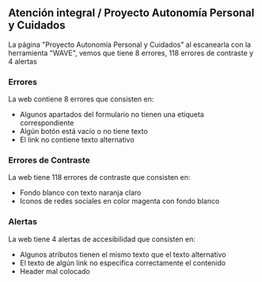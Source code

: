 ## Atención integral / Proyecto Autonomía Personal y Cuidados

La página "Proyecto Autonomía Personal y Cuidados” al escanearla con la herramienta "WAVE", vemos que tiene 8 errores, 118 errores de contraste y 4 alertas

### Errores
La web contiene 8 errores que consisten en:
 *  Algunos apartados del formulario no tienen una etiqueta correspondiente
 * Algún botón está vacío o no tiene texto
 * El link no contiene texto alternativo

### Errores de Contraste
La web tiene 118 errores de contraste que consisten en:
* Fondo blanco con texto naranja claro
* Iconos de redes sociales en color magenta con fondo blanco

### Alertas
La web tiene 4 alertas de accesibilidad que consisten en:
* Algunos atributos tienen el mismo texto que el texto alternativo
* El texto de algún link no especifica correctamente el contenido
* Header mal colocado
